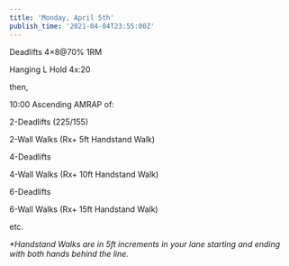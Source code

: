 ```yaml
---
title: 'Monday, April 5th'
publish_time: '2021-04-04T23:55:00Z'
---
```


Deadlifts 4×8\@70% 1RM

Hanging L Hold 4x:20

then,

10:00 Ascending AMRAP of:

2-Deadlifts (225/155)

2-Wall Walks (Rx+ 5ft Handstand Walk)

4-Deadlifts

4-Wall Walks (Rx+ 10ft Handstand Walk)

6-Deadlifts

6-Wall Walks (Rx+ 15ft Handstand Walk)

etc.

*\*Handstand Walks are in 5ft increments in your lane starting and
ending with both hands behind the line.*

